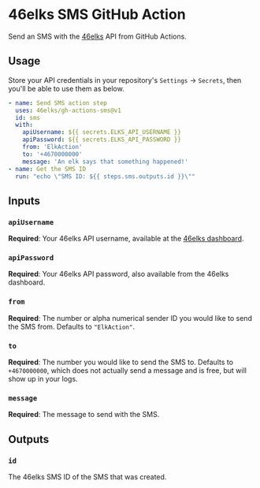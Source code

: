 # 46elks SMS GitHub Action

Send an SMS with the [46elks](https://46elks.com/) API from GitHub
Actions.


## Usage
Store your API credentials in your repository's `Settings` -> `Secrets`,
then you'll be able to use them as below.

```yaml
- name: Send SMS action step
  uses: 46elks/gh-actions-sms@v1
  id: sms
  with:
    apiUsername: ${{ secrets.ELKS_API_USERNAME }}
    apiPassword: ${{ secrets.ELKS_API_PASSWORD }}
    from: 'ElkAction'
    to: '+4670000000'
    message: 'An elk says that something happened!'
- name: Get the SMS ID
  run: "echo \"SMS ID: ${{ steps.sms.outputs.id }}\""
```

## Inputs

### `apiUsername`
**Required**: Your 46elks API username, available at the
[46elks dashboard](https://46elks.com/account).

### `apiPassword`
**Required**: Your 46elks API password, also available from the 46elks
dashboard.

### `from`
**Required**: The number or alpha numerical sender ID you would like to
send the SMS from. Defaults to `"ElkAction"`.

### `to`
**Required**: The number you would like to send the SMS to. Defaults to
`+4670000000`, which does not actually send a message and is free, but
will show up in your logs.

### `message`
**Required**: The message to send with the SMS.


## Outputs

### `id`
The 46elks SMS ID of the SMS that was created.

